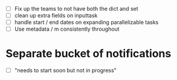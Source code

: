 - [ ] Fix up the teams to not have both the dict and set
- [ ] clean up extra fields on inputtask
- [ ] handle start / end dates on expanding parallelizable tasks
- [ ] Use metadata / m consistently throughout

# Separate bucket of notifications
- [ ] "needs to start soon but not in progress"
